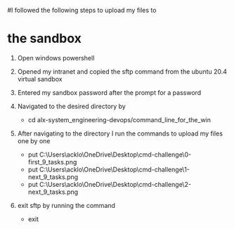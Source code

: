 #I followed the following steps to upload my files to
# the sandbox

1. Open windows powershell

2. Opened my intranet and copied the sftp command
   from the ubuntu 20.4 virtual sandbox

3. Entered my sandbox password after the prompt for a password

4. Navigated to the desired directory by
	- cd alx-system_engineering-devops/command_line_for_the_win

5. After navigating to the directory I run the commands to upload my
   files one by one
	- put C:\Users\acklo\OneDrive\Desktop\cmd-challenge\0-first_9_tasks.png
	- put C:\Users\acklo\OneDrive\Desktop\cmd-challenge\1-next_9_tasks.png
	- put C:\Users\acklo\OneDrive\Desktop\cmd-challenge\2-next_9_tasks.png

6. exit sftp by running the command
	- exit
